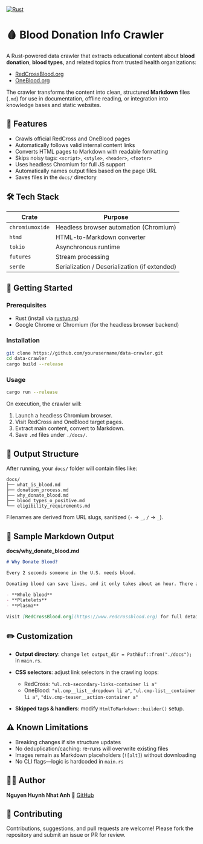 [![Rust](https://github.com/Lunarcd/data-crawler/actions/workflows/rust.yml/badge.svg)](https://github.com/Lunarcd/data-crawler/actions/workflows/rust.yml)
# 🩸 Blood Donation Info Crawler

A Rust-powered data crawler that extracts educational content about **blood donation**, **blood types**, and related topics from trusted health organizations:

- [RedCrossBlood.org](https://www.redcrossblood.org)  
- [OneBlood.org](https://www.oneblood.org)

The crawler transforms the content into clean, structured **Markdown** files (`.md`) for use in documentation, offline reading, or integration into knowledge bases and static websites.

## 📌 Features

- Crawls official RedCross and OneBlood pages
- Automatically follows valid internal content links
- Converts HTML pages to Markdown with readable formatting
- Skips noisy tags: `<script>`, `<style>`, `<header>`, `<footer>`
- Uses headless Chromium for full JS support
- Automatically names output files based on the page URL
- Saves files in the `docs/` directory

## 🛠 Tech Stack

| Crate            | Purpose                                         |
|------------------|-------------------------------------------------|
| `chromiumoxide`  | Headless browser automation (Chromium)          |
| `htmd`           | HTML-to-Markdown converter                      |
| `tokio`          | Asynchronous runtime                            |
| `futures`        | Stream processing                               |
| `serde`          | Serialization / Deserialization (if extended)   |

## 🚀 Getting Started

### Prerequisites

- Rust (install via [rustup.rs](https://rustup.rs/))
- Google Chrome or Chromium (for the headless browser backend)

### Installation

```bash
git clone https://github.com/yourusername/data-crawler.git
cd data-crawler
cargo build --release
````

### Usage

```bash
cargo run --release
```

On execution, the crawler will:

1. Launch a headless Chromium browser.
2. Visit RedCross and OneBlood target pages.
3. Extract main content, convert to Markdown.
4. Save `.md` files under `./docs/`.

## 📂 Output Structure

After running, your `docs/` folder will contain files like:

```
docs/
├── what_is_blood.md
├── donation_process.md
├── why_donate_blood.md
├── blood_types_o_positive.md
└── eligibility_requirements.md
```

Filenames are derived from URL slugs, sanitized (`-` → `_`, `/` → `_`).

## 📸 Sample Markdown Output

**docs/why\_donate\_blood.md**

```markdown
# Why Donate Blood?

Every 2 seconds someone in the U.S. needs blood.

Donating blood can save lives, and it only takes about an hour. There are multiple donation types:

- **Whole blood**  
- **Platelets**  
- **Plasma**  

Visit [RedCrossBlood.org](https://www.redcrossblood.org) for full details.
```

## ✏️ Customization

* **Output directory**: change `let output_dir = PathBuf::from("./docs");` in `main.rs`.
* **CSS selectors**: adjust link selectors in the crawling loops:

  * RedCross: `"ul.rcb-secondary-links-container li a"`
  * OneBlood: `"ul.cmp__list__dropdown li a"`, `"ul.cmp-list__container li a"`, `"div.cmp-teaser__action-container a"`
* **Skipped tags & handlers**: modify `HtmlToMarkdown::builder()` setup.

## ⚠️ Known Limitations

* Breaking changes if site structure updates
* No deduplication/caching: re-runs will overwrite existing files
* Images remain as Markdown placeholders (`![alt]`) without downloading
* No CLI flags—logic is hardcoded in `main.rs`

## 👨‍💻 Author

**Nguyen Huynh Nhat Anh**
🔗 [GitHub](https://github.com/lunarcd)

## 🤝 Contributing

Contributions, suggestions, and pull requests are welcome!
Please fork the repository and submit an issue or PR for review.

```
```

